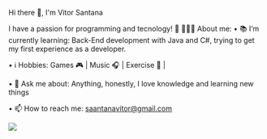 Hi there 👋, I'm Vitor Santana


I have a passion for programming and tecnology! 🚀
👨🏽‍💻 About me:
• 📚 I’m currently learning: Back-End development with Java and C#, trying to get my first experience as a developer.

• ℹ️ Hobbies: Games 🎮 | Music 🎧 | Exercise 🏃 |

• 💬 Ask me about: Anything, honestly, I love knowledge and learning new things

• 📫 How to reach me: saantanavitor@gmail.com

<a href="https://www.linkedin.com/in/vittorsantana/">
  <img src="https://img.shields.io/badge/LinkedIn-blue?style=flat&logo=linkedin&labelColor=blue" />
</a>

